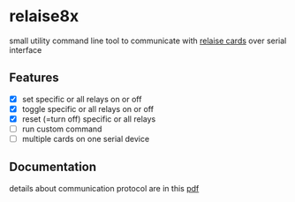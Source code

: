 # relaise8x

small utility command line tool to communicate with [relaise cards](https://www.conrad.de/de/relaiskarte-baustein-conrad-components-197720-12-vdc-24-vdc-197720.html#downloadcenter) over serial interface

## Features

- [x] set specific or all relays on or off
- [x] toggle specific or all relays on or off
- [x] reset (=turn off) specific or all relays
- [ ] run custom command
- [ ] multiple cards on one serial device

## Documentation

details about communication protocol are in this [pdf](DOC_8FACH_RELAISKARTE_24V_7A_de_en_fr_nl.pdf)